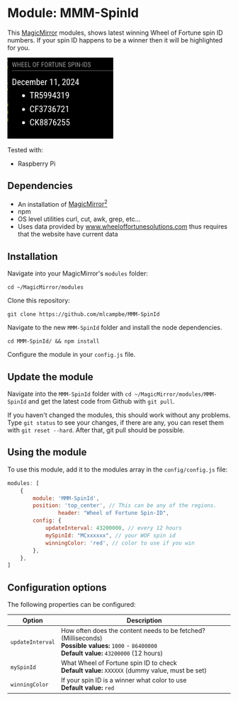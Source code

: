 # Module: MMM-SpinId

This [MagicMirror](https://github.com/MichMich/MagicMirror) modules, shows latest winning Wheel of Fortune spin ID numbers. If your spin ID happens to be a winner then it will be highlighted for you.

![Magic-Mirror Module MMM-SpinId screenshot](https://raw.githubusercontent.com/mlcampbe/MMM-SpinId/main/screenshot.png)

Tested with:
- Raspberry Pi

## Dependencies
- An installation of [MagicMirror<sup>2</sup>](https://github.com/MichMich/MagicMirror)
- npm
- OS level utilities curl, cut, awk, grep, etc...
- Uses data provided by www.wheeloffortunesolutions.com thus requires that the website have current data

## Installation

Navigate into your MagicMirror's `modules` folder:
```
cd ~/MagicMirror/modules
```

Clone this repository:
```
git clone https://github.com/mlcampbe/MMM-SpinId
```

Navigate to the new `MMM-SpinId` folder and install the node dependencies.
```
cd MMM-SpinId/ && npm install
```

Configure the module in your `config.js` file.

## Update the module

Navigate into the `MMM-SpinId` folder with `cd ~/MagicMirror/modules/MMM-SpinId` and get the latest code from Github with `git pull`.

If you haven't changed the modules, this should work without any problems. Type `git status` to see your changes, if there are any, you can reset them with `git reset --hard`. After that, git pull should be possible.

## Using the module

To use this module, add it to the modules array in the `config/config.js` file:
```javascript
modules: [
	{
		module: 'MMM-SpinId',
		position: 'top_center', // This can be any of the regions.
                header: "Wheel of Fortune Spin-ID",
		config: {
			updateInterval: 43200000, // every 12 hours
			mySpinId: "MCxxxxxx", // your WOF spin id
			winningColor: 'red', // color to use if you win
		},
	},
]
```

## Configuration options

The following properties can be configured:

<table width="100%">
	<thead>
		<tr>
			<th>Option</th>
			<th width="100%">Description</th>
		</tr>
	</thead>
	<tbody>
		<tr>
			<td><code>updateInterval</code></td>
			<td>How often does the content needs to be fetched? (Milliseconds)
				<br><b>Possible values:</b> <code>1000</code> - <code>86400000</code>
				<br><b>Default value:</b> <code>43200000</code> (12 hours)
			</td>
		</tr>
		<tr>
			<td><code>mySpinId</code></td>
			<td>What Wheel of Fortune spin ID to check
				<br><b>Default value:</b> <code>XXXXXX</code> (dummy value, must be set)
			</td>
		</tr>
		<tr>
			<td><code>winningColor</code></td>
			<td>If your spin ID is a winner what color to use
				<br><b>Default value:</b> <code>red</code>
			</td>
		</tr>
		</tr>
	</tbody>
</table>



